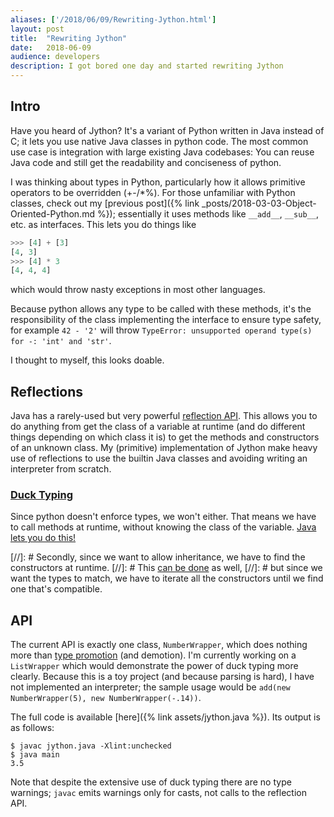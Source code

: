 ```yaml
---
aliases: ['/2018/06/09/Rewriting-Jython.html']
layout:	post
title:	"Rewriting Jython"
date:	2018-06-09
audience: developers
description: I got bored one day and started rewriting Jython
---
```


## Intro
Have you heard of Jython? It's a variant of Python written in Java instead of C;
it lets you use native Java classes in python code.
The most common use case is integration with large existing Java codebases:
You can reuse Java code and still get the readability and conciseness of python.

I was thinking about types in Python, particularly how it allows
primitive operators to be overridden (+-/*%). For those unfamiliar with Python classes,
check out my [previous post]({% link _posts/2018-03-03-Object-Oriented-Python.md %});
essentially it uses methods like `__add__`, `__sub__`, etc. as interfaces.
This lets you do things like
```python
>>> [4] + [3]
[4, 3]
>>> [4] * 3
[4, 4, 4]
```
which would throw nasty exceptions in most other languages.

Because python allows any type to be called with these methods, it's the
responsibility of the class implementing the interface to ensure type safety,
for example `42 - '2'` will throw `TypeError: unsupported operand type(s) for -: 'int' and 'str'`.

I thought to myself, this looks doable.

## Reflections
Java has a rarely-used but very powerful [reflection API](https://docs.oracle.com/javase/tutorial/reflect/).
This allows you to do anything from get the class of a variable at runtime
(and do different things depending on which class it is)
to get the methods and constructors of an unknown class.
My (primitive) implementation of Jython make heavy use of reflections to use the
builtin Java classes and avoiding writing an interpreter from scratch.

### [Duck Typing](https://en.wikipedia.org/wiki/Duck_typing)
Since python doesn't enforce types, we won't either. That means we have to call
methods at runtime, without knowing the class of the variable.
[Java lets you do this!](https://docs.oracle.com/javase/8/docs/api/java/lang/Class.html#getMethods--)

[//]: # Secondly, since we want to allow inheritance, we have to find the constructors at runtime.
[//]: # This [can be done](https://docs.oracle.com/javase/8/docs/api/java/lang/Class.html#getConstructors--) as well,
[//]: # but since we want the types to match, we have to iterate all the constructors until we find one that's compatible.

## API
The current API is exactly one class, `NumberWrapper`, which does nothing more than
[type promotion](https://en.wikipedia.org/wiki/Type_conversion#Type_promotion) (and demotion).
I'm currently working on a `ListWrapper` which would demonstrate the power of
duck typing more clearly.
Because this is a toy project (and because parsing is hard), I have not implemented
an interpreter; the sample usage would be `add(new NumberWrapper(5), new NumberWrapper(-.14))`.

The full code is available [here]({% link assets/jython.java %}).
Its output is as follows:
```
$ javac jython.java -Xlint:unchecked
$ java main
3.5
```
Note that despite the extensive use of duck typing there are no type warnings;
`javac` emits warnings only for casts, not calls to the reflection API.
